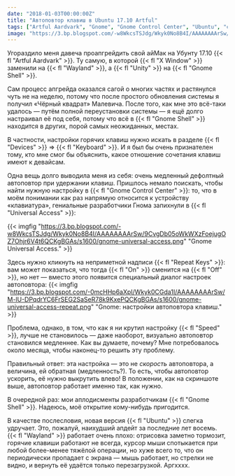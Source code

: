```yaml
---
date: "2018-01-03T00:00:00Z"
title: "Автоповтор клавиш в Ubuntu 17.10 Artful"
tags: ["Artful Aardvark", "Gnome", "Gnome Control Center", "Ubuntu", "странное"]
image: "https://3.bp.blogspot.com/-w8WkcsTSJdg/Wkyk0No8B4I/AAAAAAAArSw/9CvgDb05oWkWXzFoejugOZ7Ohjr6V4t6QCKgBGAs/s1600/gnome-universal-access.png"
---
```


Угораздило меня давеча проапгрейдить свой айМак на Убунту 17.10 {{< fl "Artful Aardvark" >}}. Ту самую, в которой {{< fl "X Window" >}} заменили на {{< fl "Wayland" >}}, а {{< fl "Unity" >}} на {{< fl "Gnome Shell" >}}.

Сам процесс апгрейда оказался сагой о многих частях и растянулся чуть не на неделю, потому что после простого обновления системы я получил «Чёрный квадрат» Малевича. После того, как мне это всё-таки удалось — путём полной переустановки системы — я ещё долго настраивал её под себя, потому что всё в {{< fl "Gnome Shell" >}} находится в других, порой самых неожиданных, местах.

<!--more-->

В частности, настройки горячих клавиш нужно искать в разделе {{< fl "Devices" >}} ⇒  {{< fl "Keyboard" >}}. И я был бы очень признателен тому, кто мне смог бы объяснить, какое отношение сочетания клавиш имеют к девайсам.

Одна вещь долго выводила меня из себя: очень медленный дефолтный автоповтор при удержании клавиш. Пришлось немало поискать, чтобы найти нужную настройку в {{< fl "Gnome Control Center" >}}: то, что в моём понимании как раз напрямую относится к устройству «клавиатура», гениальные разработчики Гнома запихнули в {{< fl "Universal Access" >}}:

{{< imgfig "https://3.bp.blogspot.com/-w8WkcsTSJdg/Wkyk0No8B4I/AAAAAAAArSw/9CvgDb05oWkWXzFoejugOZ7Ohjr6V4t6QCKgBGAs/s1600/gnome-universal-access.png" "Gnome Universal Access." >}}

Здесь нужно кликнуть на неприметной надписи {{< fl "Repeat Keys" >}}: вам может показаться, что тогда {{< fl "On" >}} сменится на {{< fl "Off" >}}, но нет — вместо этого появится специальный диалог настроек автоповтора:
{{< imgfig "https://3.bp.blogspot.com/-0mcHHp6aXpI/Wkyk0CGda1I/AAAAAAAArSw/M-lU-DPqdrYC6FrSEG2SaSeR78k9KxePQCKgBGAs/s1600/gnome-universal-access-repeat.png" "Gnome: настройки автоповтора клавиш." >}}

Проблема, однако, в том, что как я ни крутил настройку {{< fl "Speed" >}}, лучше не становилось — даже наоборот, визуально автоповтор становился медленнее. Как вы думаете, почему? Мне потребовалось около месяца, чтобы наконец-то решить эту проблему.

Правильный ответ: эта настройка — это не *скорость* автоповтора, а величина, ей обратная (медленность?). То есть, чтобы автоповтор ускорить, её нужно выкрутить влево! В положении, как на скриншоте выше, автоповтор работает именно так, как нужно.

В очередной раз: мои аплодисменты разработчикам {{< fl "Gnome Shell" >}}. Надеюсь, моё открытие кому-нибудь пригодится.

В качестве послесловия, новая версия {{< fl "Ubuntu" >}} слегка удручает. Это, пожалуй, наихудший апдейт за последние лет восемь. {{< fl "Wayland" >}} работает очень плохо: отрисовка заметно тормозит, горячие клавиши работают не всегда, курсор мыши спотыкается при любой более-менее тяжёлой операции, но хуже всего то, что он периодически пропадает с экрана — мышь работает, но стрелки не видно, и вернуть её удаётся только перезагрузкой. Аргхххх.
